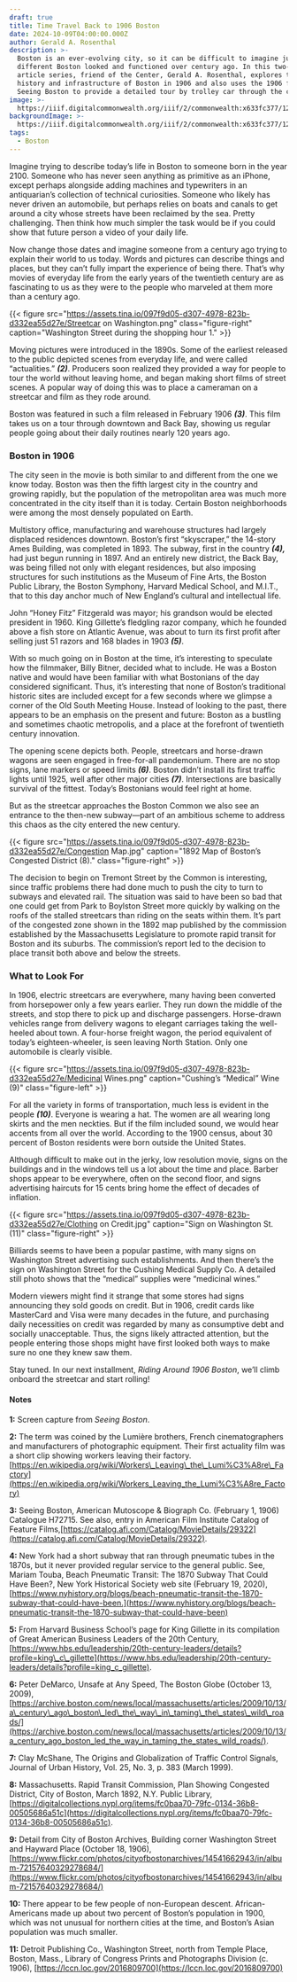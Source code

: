 ```yaml
---
draft: true
title: Time Travel Back to 1906 Boston
date: 2024-10-09T04:00:00.000Z
author: Gerald A. Rosenthal
description: >-
  Boston is an ever-evolving city, so it can be difficult to imagine just how
  different Boston looked and functioned over century ago. In this two-part
  article series, friend of the Center, Gerald A. Rosenthal, explores the
  history and infrastructure of Boston in 1906 and also uses the 1906 film
  Seeing Boston to provide a detailed tour by trolley car through the city. 
image: >-
  https://iiif.digitalcommonwealth.org/iiif/2/commonwealth:x633fc377/12,646,8908,2839/,700/0/default.jpg
backgroundImage: >-
  https://iiif.digitalcommonwealth.org/iiif/2/commonwealth:x633fc377/12,646,8908,2839/,700/0/default.jpg
tags:
  - Boston
---
```


Imagine trying to describe today’s life in Boston to someone born in the year 2100. Someone who has never seen anything as primitive as an iPhone, except perhaps alongside adding machines and typewriters in an antiquarian’s collection of technical curiosities. Someone who likely has never driven an automobile, but perhaps relies on boats and canals to get around a city whose streets have been reclaimed by the sea. Pretty challenging. Then think how much simpler the task would be if you could show that future person a video of your daily life.

Now change those dates and imagine someone from a century ago trying to explain their world to us today. Words and pictures can describe things and places, but they can’t fully impart the experience of being there. That’s why movies of everyday life from the early years of the twentieth century are as fascinating to us as they were to the people who marveled at them more than a century ago.

{{< figure src="https://assets.tina.io/097f9d05-d307-4978-823b-d332ea55d27e/Streetcar on Washington.png" class="figure-right" caption="Washington Street during the shopping hour 1." >}}

Moving pictures were introduced in the 1890s. Some of the earliest released to the public depicted scenes from everyday life, and were called “actualities.” ***(2)***. Producers soon realized they provided a way for people to tour the world without leaving home, and began making short films of street scenes. A popular way of doing this was to place a cameraman on a streetcar and film as they rode around.

Boston was featured in such a film released in February 1906 ***(3)***. This film takes us on a tour through downtown and Back Bay, showing us regular people going about their daily routines nearly 120 years ago.

### Boston in 1906

The city seen in the movie is both similar to and different from the one we know today. Boston was then the fifth largest city in the country and growing rapidly, but the population of the metropolitan area was much more concentrated in the city itself than it is today. Certain Boston neighborhoods were among the most densely populated on Earth.

Multistory office, manufacturing and warehouse structures had largely displaced residences downtown. Boston’s first “skyscraper,” the 14-story Ames Building, was completed in 1893. The subway, first in the country ***(4),*** had just begun running in 1897. And an entirely new district, the Back Bay, was being filled not only with elegant residences, but also imposing structures for such institutions as the Museum of Fine Arts, the Boston Public Library, the Boston Symphony, Harvard Medical School, and M.I.T., that to this day anchor much of New England’s cultural and intellectual life.

John “Honey Fitz” Fitzgerald was mayor; his grandson would be elected president in 1960. King Gillette’s fledgling razor company, which he founded above a fish store on Atlantic Avenue, was about to turn its first profit after selling just 51 razors and 168 blades in 1903 ***(5)***.

With so much going on in Boston at the time, it’s interesting to speculate how the filmmaker, Billy Bitner, decided what to include. He was a Boston native and would have been familiar with what Bostonians of the day considered significant. Thus, it’s interesting that none of Boston’s traditional historic sites are included except for a few seconds where we glimpse a corner of the Old South Meeting House. Instead of looking to the past, there appears to be an emphasis on the present and future: Boston as a bustling and sometimes chaotic metropolis, and a place at the forefront of twentieth century innovation.

The opening scene depicts both. People, streetcars and horse-drawn wagons are seen engaged in free-for-all pandemonium. There are no stop signs, lane markers or speed limits ***(6)***. Boston didn’t install its first traffic lights until 1925, well after other major cities ***(7)***. Intersections are basically survival of the fittest. Today’s Bostonians would feel right at home.

But as the streetcar approaches the Boston Common we also see an entrance to the then-new subway—part of an ambitious scheme to address this chaos as the city entered the new century.

{{< figure src="https://assets.tina.io/097f9d05-d307-4978-823b-d332ea55d27e/Congestion Map.jpg" caption="1892 Map of Boston’s Congested District (8)." class="figure-right" >}}

The decision to begin on Tremont Street by the Common is interesting, since traffic problems there had done much to push the city to turn to subways and elevated rail. The situation was said to have been so bad that one could get from Park to Boylston Street more quickly by walking on the roofs of the stalled streetcars than riding on the seats within them. It’s part of the congested zone shown in the 1892 map published by the commission established by the Massachusetts Legislature to promote rapid transit for Boston and its suburbs. The commission’s report led to the decision to place transit both above and below the streets.

### What to Look For

In 1906, electric streetcars are everywhere, many having been converted from horsepower only a few years earlier. They run down the middle of the streets, and stop there to pick up and discharge passengers. Horse-drawn vehicles range from delivery wagons to elegant carriages taking the well-heeled about town. A four-horse freight wagon, the period equivalent of today’s eighteen-wheeler, is seen leaving North Station. Only one automobile is clearly visible.

{{< figure src="https://assets.tina.io/097f9d05-d307-4978-823b-d332ea55d27e/Medicinal Wines.png" caption="Cushing’s “Medical” Wine (9)" class="figure-left" >}}

For all the variety in forms of transportation, much less is evident in the people ***(10)***. Everyone is wearing a hat. The women are all wearing long skirts and the men neckties. But if the film included sound, we would hear accents from all over the world. According to the 1900 census, about 30 percent of Boston residents were born outside the United States.

Although difficult to make out in the jerky, low resolution movie, signs on the buildings and in the windows tell us a lot about the time and place. Barber shops appear to be everywhere, often on the second floor, and signs advertising haircuts for 15 cents bring home the effect of decades of inflation.

{{< figure src="https://assets.tina.io/097f9d05-d307-4978-823b-d332ea55d27e/Clothing on Credit.jpg" caption="Sign on Washington St. (11)" class="figure-right" >}}

Billiards seems to have been a popular pastime, with many signs on Washington Street advertising such establishments. And then there’s the sign on Washington Street for the Cushing Medical Supply Co. A detailed still photo shows that the “medical” supplies were “medicinal wines.”

Modern viewers might find it strange that some stores had signs announcing they sold goods on credit. But in 1906, credit cards like MasterCard and Visa were many decades in the future, and purchasing daily necessities on credit was regarded by many as consumptive debt and socially unacceptable. Thus, the signs likely attracted attention, but the people entering those shops might have first looked both ways to make sure no one they knew saw them.

Stay tuned. In our next installment, *Riding Around 1906 Boston*, we’ll climb onboard the streetcar and start rolling!

#### **Notes**

**1:** Screen capture from *Seeing Boston*.

**2:** The term was coined by the Lumière brothers, French cinematographers and manufacturers of photographic equipment. Their first actuality film was a short clip showing workers leaving their factory. [https://en.wikipedia.org/wiki/Workers\_Leaving\_the\_Lumi%C3%A8re\_Factory](https://en.wikipedia.org/wiki/Workers_Leaving_the_Lumi%C3%A8re_Factory)

**3:** Seeing Boston, American Mutoscope & Biograph Co. (February 1, 1906) Catalogue H72715. See also, entry in American Film Institute Catalog of Feature Films,[https://catalog.afi.com/Catalog/MovieDetails/29322](https://catalog.afi.com/Catalog/MovieDetails/29322).

**4:** New York had a short subway that ran through pneumatic tubes in the 1870s, but it never provided regular service to the general public. See, Mariam Touba, Beach Pneumatic Transit: The 1870 Subway That Could Have Been?, New York Historical Society web site (February 19, 2020), [https://www.nyhistory.org/blogs/beach-pneumatic-transit-the-1870-subway-that-could-have-been.](https://www.nyhistory.org/blogs/beach-pneumatic-transit-the-1870-subway-that-could-have-been)

**5:** From Harvard Business School’s page for King Gillette in its compilation of Great American Business Leaders of the 20th Century, [https://www.hbs.edu/leadership/20th-century-leaders/details?profile=king\_c\_gillette](https://www.hbs.edu/leadership/20th-century-leaders/details?profile=king_c_gillette).

**6:** Peter DeMarco, Unsafe at Any Speed, The Boston Globe (October 13, 2009), [https://archive.boston.com/news/local/massachusetts/articles/2009/10/13/a\_century\_ago\_boston\_led\_the\_way\_in\_taming\_the\_states\_wild\_roads/](https://archive.boston.com/news/local/massachusetts/articles/2009/10/13/a_century_ago_boston_led_the_way_in_taming_the_states_wild_roads/).

**7:** Clay McShane, The Origins and Globalization of Traffic Control Signals, Journal of Urban History, Vol. 25, No. 3, p. 383 (March 1999).

**8:** Massachusetts. Rapid Transit Commission, Plan Showing Congested District, City of Boston, March 1892, N.Y. Public Library, [https://digitalcollections.nypl.org/items/fc0baa70-79fc-0134-36b8-00505686a51c](https://digitalcollections.nypl.org/items/fc0baa70-79fc-0134-36b8-00505686a51c).

**9:** Detail from City of Boston Archives, Building corner Washington Street and Hayward Place (October 18, 1906), [https://www.flickr.com/photos/cityofbostonarchives/14541662943/in/album-72157640329278684/](https://www.flickr.com/photos/cityofbostonarchives/14541662943/in/album-72157640329278684/)

**10:** There appear to be few people of non-European descent. African-Americans made up about two percent of Boston’s population in 1900, which was not unusual for northern cities at the time, and Boston’s Asian population was much smaller.

**11:** Detroit Publishing Co., Washington Street, north from Temple Place, Boston, Mass., Library of Congress Prints and Photographs Division (c. 1906), [https://lccn.loc.gov/2016809700](https://lccn.loc.gov/2016809700)
